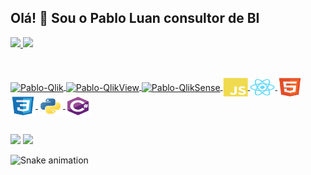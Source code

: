 ## Olá! 👋  Sou o Pablo Luan consultor de BI

<!-- Criando os blocos com os valores na caixa escura. -->
<div>
  <a href="https://github.com/pabloluaan">
  <img width="48%" src="https://github-readme-stats.vercel.app/api?username=pabloluaan&show_icons=true&theme=dark&include_all_commits=true&count_private=true"/>
  <img width="48%" src="https://github-readme-stats.vercel.app/api/top-langs/?username=pabloluaan&layout=compact&langs_count=16&theme=dark"/>
    
  <!-- Comentado pois foi ajustado a resolução conforme acima
      <img height="180em" src="https://github-readme-stats.vercel.app/api?username=pabloluaan&show_icons=true&theme=dark&include_all_commits=true&count_private=true"/>
      <img height="180em" src="https://github-readme-stats.vercel.app/api/top-langs/?username=pabloluaan&layout=compact&langs_count=16&theme=dark"/>
  -->   
</div>

## <!-- Colocando a linha como separador das seções -->
  
<!-- Criando as imagens dos objetos Qlik e demais. Essas imagens tem que estarem salvas com o tipo SVG -->
<div style="display: inline_block"><br>
  <img align="center" alt="Pablo-Qlik" height="35" width="70" src="https://iconape.com/wp-content/files/is/352778/svg/qlik-seeklogo.com.svg">
  <img align="center" alt="Pablo-QlikView" height="45" width="75" src="https://upload.wikimedia.org/wikipedia/commons/0/09/QlikTech_20xx_logo.svg">
  <img align="center" alt="Pablo-QlikSense" height="30" width="130" src="https://abracd.org/wp-content/uploads/2020/07/QlikSenseTypemark-Horizontal-Web.png">
  <img align="center" alt="Pablo-Js" height="30" width="40" src="https://raw.githubusercontent.com/devicons/devicon/master/icons/javascript/javascript-plain.svg">
  <img align="center" alt="Pablo-React" height="30" width="40" src="https://raw.githubusercontent.com/devicons/devicon/master/icons/react/react-original.svg">
  <img align="center" alt="Pablo-HTML" height="30" width="40" src="https://raw.githubusercontent.com/devicons/devicon/master/icons/html5/html5-original.svg">
  <img align="center" alt="Pablo-CSS" height="30" width="40" src="https://raw.githubusercontent.com/devicons/devicon/master/icons/css3/css3-original.svg">
  <img align="center" alt="Pablo-Python" height="30" width="40" src="https://raw.githubusercontent.com/devicons/devicon/master/icons/python/python-original.svg">
  <img align="center" alt="Pablo-Csharp" height="30" width="40" src="https://raw.githubusercontent.com/devicons/devicon/master/icons/csharp/csharp-original.svg">
</div>
  
  ## <!-- Colocando a linha como separador das seções -->
  
<!-- Criando os botões de contatos -->
<div>
  <a href = "mailto:pabloluan67@gmail.com"><img src="https://img.shields.io/badge/Gmail-D14836?style=for-the-badge&logo=gmail&logoColor=white" target="_blank"></a>
  <a href="https://www.linkedin.com/in/pablo-l-385895104/" target="_blank"><img src="https://img.shields.io/badge/-LinkedIn-%230077B5?style=for-the-badge&logo=linkedin&logoColor=white" target="_blank"></a>
</div>
  
<!-- Criando a cobrinha que faz o commit -->
![Snake animation](https://github.com/pabloluaan/pabloluaan/blob/output/github-contribution-grid-snake.svg)

  <!-- Criando a cobrinha que faz o commit 
  Link do instagram ensinando como criar a cobrinha: https://www.instagram.com/accounts/login/?next=/p/CPjUBhXDNEE/
  -->
  
  
